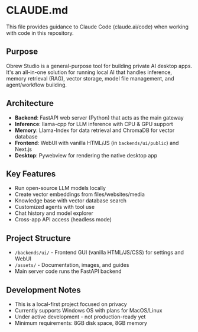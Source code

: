 # CLAUDE.md

This file provides guidance to Claude Code (claude.ai/code) when working with code in this repository.

## Purpose

Obrew Studio is a general-purpose tool for building private AI desktop apps. It's an all-in-one solution for running local AI that handles inference, memory retrieval (RAG), vector storage, model file management, and agent/workflow building.

## Architecture

- **Backend**: FastAPI web server (Python) that acts as the main gateway
- **Inference**: llama-cpp for LLM inference with CPU & GPU support
- **Memory**: Llama-Index for data retrieval and ChromaDB for vector database
- **Frontend**: WebUI with vanilla HTML/JS (in `backends/ui/public`) and Next.js
- **Desktop**: Pywebview for rendering the native desktop app

## Key Features

- Run open-source LLM models locally
- Create vector embeddings from files/websites/media
- Knowledge base with vector database search
- Customized agents with tool use
- Chat history and model explorer
- Cross-app API access (headless mode)

## Project Structure

- `/backends/ui/` - Frontend GUI (vanilla HTML/JS/CSS) for settings and WebUI
- `/assets/` - Documentation, images, and guides
- Main server code runs the FastAPI backend

## Development Notes

- This is a local-first project focused on privacy
- Currently supports Windows OS with plans for MacOS/Linux
- Under active development - not production-ready yet
- Minimum requirements: 8GB disk space, 8GB memory
